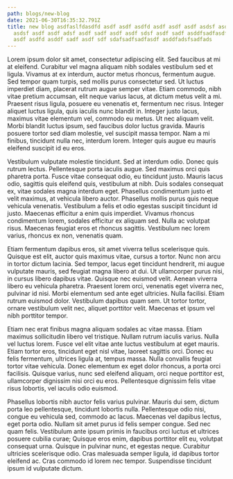 ```yaml
---
path: blogs/new-blog
date: 2021-06-30T16:35:32.791Z
title: new blog asdfaslfdasdfd asdf asdf asdfd asdf asdf asdf asdsf asdf asdfd
  asdsf asdf asdf adsf asdf sadf asdf asdf sdsf asdf sadf asddfsadfasdfadsf asf
  asdf asdfd asddf sadf asdf sdf sdafsadfsadfasdf asddfadsfsadfads
---
```



Lorem ipsum dolor sit amet, consectetur adipiscing elit. Sed faucibus at mi at eleifend. Curabitur vel magna aliquam nibh sodales vestibulum sed et ligula. Vivamus at ex interdum, auctor metus rhoncus, fermentum augue. Sed tempor quam turpis, sed mollis purus consectetur sed. Ut luctus imperdiet diam, placerat rutrum augue semper vitae. Etiam commodo, nibh vitae pretium accumsan, elit neque varius lacus, at dictum metus velit a mi. Praesent risus ligula, posuere eu venenatis et, fermentum nec risus. Integer aliquet luctus ligula, quis iaculis nunc blandit in. Integer justo lacus, maximus vitae elementum vel, commodo eu metus. Ut nec aliquam velit. Morbi blandit luctus ipsum, sed faucibus dolor luctus gravida. Mauris posuere tortor sed diam molestie, vel suscipit massa tempor. Nam a mi finibus, tincidunt nulla nec, interdum lorem. Integer quis augue eu mauris eleifend suscipit id eu eros.

Vestibulum vulputate molestie tincidunt. Sed at interdum odio. Donec quis rutrum lectus. Pellentesque porta iaculis augue. Sed maximus orci quis pharetra porta. Fusce vitae consequat odio, eu tincidunt justo. Mauris lacus odio, sagittis quis eleifend quis, vestibulum at nibh. Duis sodales consequat ex, vitae sodales magna interdum eget. Phasellus condimentum justo et velit maximus, at vehicula libero auctor. Phasellus mollis purus quis neque vehicula venenatis. Vestibulum a felis et odio egestas suscipit tincidunt id justo. Maecenas efficitur a enim quis imperdiet. Vivamus rhoncus condimentum lorem, sodales efficitur ex aliquam sed. Nulla ac volutpat risus. Maecenas feugiat eros et rhoncus sagittis. Vestibulum nec lorem varius, rhoncus ex non, venenatis quam.

Etiam fermentum dapibus eros, sit amet viverra tellus scelerisque quis. Quisque est elit, auctor quis maximus vitae, cursus a tortor. Nunc non arcu in tortor dictum lacinia. Sed tempor, lacus eget tincidunt hendrerit, mi augue vulputate mauris, sed feugiat magna libero at dui. Ut ullamcorper purus nisi, in cursus libero dapibus vitae. Quisque nec euismod velit. Aenean viverra libero eu vehicula pharetra. Praesent lorem orci, venenatis eget viverra nec, pulvinar id nisi. Morbi elementum sed ante eget ultricies. Nulla facilisi. Etiam rutrum euismod dolor. Vestibulum dapibus quam sem. Ut tortor tortor, ornare vestibulum velit nec, aliquet porttitor velit. Maecenas et ipsum vel nibh porttitor tempor.

Etiam nec erat finibus magna aliquam sodales ac vitae massa. Etiam maximus sollicitudin libero vel tristique. Nullam rutrum iaculis varius. Nulla vel luctus lorem. Fusce vel elit vitae ante luctus vestibulum at eget mauris. Etiam tortor eros, tincidunt eget nisl vitae, laoreet sagittis orci. Donec eu felis fermentum, ultrices ligula at, tempus massa. Nulla convallis feugiat tortor vitae vehicula. Donec elementum ex eget dolor rhoncus, a porta orci facilisis. Quisque varius, nunc sed eleifend aliquam, orci neque porttitor est, ullamcorper dignissim nisi orci eu eros. Pellentesque dignissim felis vitae risus lobortis, vel iaculis odio euismod.

Phasellus lobortis nibh auctor felis varius pulvinar. Mauris dui sem, dictum porta leo pellentesque, tincidunt lobortis nulla. Pellentesque odio nisi, congue eu vehicula sed, commodo ac lacus. Maecenas vel dapibus lectus, eget porta odio. Nullam sit amet purus id felis semper congue. Sed nec quam felis. Vestibulum ante ipsum primis in faucibus orci luctus et ultrices posuere cubilia curae; Quisque eros enim, dapibus porttitor elit eu, volutpat consequat urna. Quisque in pulvinar nunc, et egestas neque. Curabitur ultricies scelerisque odio. Cras malesuada semper ligula, id dapibus tortor eleifend ac. Cras commodo id lorem nec tempor. Suspendisse tincidunt ipsum id vulputate dictum. 